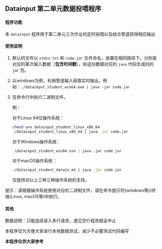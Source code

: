 ## Datainput 第二单元数据投喂程序

#### 程序功能

本 `datainput` 程序用于第二单元三次作业的定时投喂以及结合管道获得相应输出

#### 使用说明

1. 默认的文件以 `stdin.txt` 和 `code.jar` 文件命名，放置在相同路径下。分别是对应的某次输入数据（**包含时间戳**），和这份数据对应的 `java` 代码生成的的 `jar` 包。

2. 以windows为例，利用管道输入获取实时输出，例如：`./datainput_student_win64.exe | java -jar code.jar`  

2. 在命令行中执行二进制文件。

   例：

   对于Linux 64位操作系统：
   
   ```bash
   chmod u+x datainput_student_linux_x86_64
   ./datainput_student_linux_x86_64 | java -jar code.jar
   ```
   
   对于Windows操作系统：
   
   ```powershell
   .\datainput_student_win64.exe | java -jar code.jar
   ```
   
   对于macOS操作系统：
   
   ```sh
   ./datainput_student_darwin_m1 | java -jar code.jar
   ```
   
   仅提供对以上三种三种操作系统的支持。

提示：请根据操作系统使用对应的二进制文件，请在命令提示符(windows等)/终端(Linux, macOS等)中执行。

#### 其他

数据说明：只能连续读入多行请求，遇见空行程序就会中止

本程序仅为方便大家进行本地数据测试，减少不必要测试代码编写

**本程序仅供大家参考**

